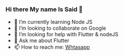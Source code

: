 ### Hi there My name Is Said 👋


- 🌱 I’m currently learning Node JS
- 👯 I’m looking to collaborate on Google
- 🤔 I’m looking for help with Flutter & nodeJS
- 💬 Ask me about Flutter
- 📫 How to reach me: [Whtasapp](https://wa.me/201557912724)
